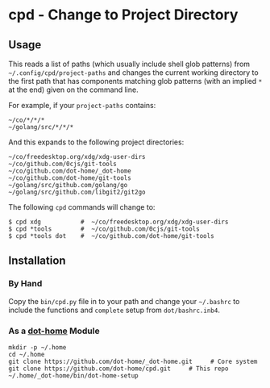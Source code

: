 cpd - Change to Project Directory
=================================

Usage
-----

This reads a list of paths (which usually include shell glob patterns)
from `~/.config/cpd/project-paths` and changes the current working
directory to the first path that has components matching glob patterns
(with an implied `*` at the end) given on the command line.

For example, if your `project-paths` contains:

    ~/co/*/*/*
    ~/golang/src/*/*/*

And this expands to the following project directories:

    ~/co/freedesktop.org/xdg/xdg-user-dirs
    ~/co/github.com/0cjs/git-tools
    ~/co/github.com/dot-home/_dot-home
    ~/co/github.com/dot-home/git-tools
    ~/golang/src/github.com/golang/go
    ~/golang/src/github.com/libgit2/git2go

The following `cpd` commands will change to:

    $ cpd xdg           #  ~/co/freedesktop.org/xdg/xdg-user-dirs
    $ cpd *tools        #  ~/co/github.com/0cjs/git-tools
    $ cpd *tools dot    #  ~/co/github.com/dot-home/git-tools


Installation
------------

### By Hand

Copy the `bin/cpd.py` file in to your path and change your `~/.bashrc`
to include the functions and `complete` setup from `dot/bashrc.inb4`.

### As a [dot-home] Module

    mkdir -p ~/.home
    cd ~/.home
    git clone https://github.com/dot-home/_dot-home.git     # Core system
    git clone https://github.com/dot-home/cpd.git     # This repo
    ~/.home/_dot-home/bin/dot-home-setup


[dot-home]: https://github.com/dot-home/_dot-home
